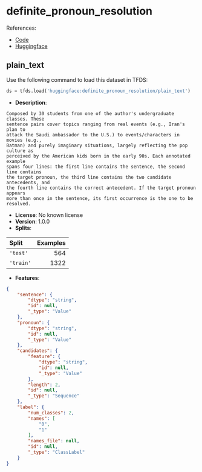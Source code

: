# definite_pronoun_resolution

References:

*   [Code](https://github.com/huggingface/datasets/blob/master/datasets/definite_pronoun_resolution)
*   [Huggingface](https://huggingface.co/datasets/definite_pronoun_resolution)


## plain_text


Use the following command to load this dataset in TFDS:

```python
ds = tfds.load('huggingface:definite_pronoun_resolution/plain_text')
```

*   **Description**:

```
Composed by 30 students from one of the author's undergraduate classes. These
sentence pairs cover topics ranging from real events (e.g., Iran's plan to
attack the Saudi ambassador to the U.S.) to events/characters in movies (e.g.,
Batman) and purely imaginary situations, largely reflecting the pop culture as
perceived by the American kids born in the early 90s. Each annotated example
spans four lines: the first line contains the sentence, the second line contains
the target pronoun, the third line contains the two candidate antecedents, and
the fourth line contains the correct antecedent. If the target pronoun appears
more than once in the sentence, its first occurrence is the one to be resolved.
```

*   **License**: No known license
*   **Version**: 1.0.0
*   **Splits**:

Split  | Examples
:----- | -------:
`'test'` | 564
`'train'` | 1322

*   **Features**:

```json
{
    "sentence": {
        "dtype": "string",
        "id": null,
        "_type": "Value"
    },
    "pronoun": {
        "dtype": "string",
        "id": null,
        "_type": "Value"
    },
    "candidates": {
        "feature": {
            "dtype": "string",
            "id": null,
            "_type": "Value"
        },
        "length": 2,
        "id": null,
        "_type": "Sequence"
    },
    "label": {
        "num_classes": 2,
        "names": [
            "0",
            "1"
        ],
        "names_file": null,
        "id": null,
        "_type": "ClassLabel"
    }
}
```


